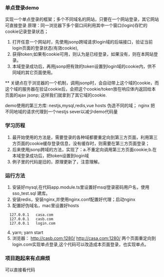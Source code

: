 ### 单点登录demo

实现一个单点登录的框架；多个不同域名的网站，只要在一个网站登录，其它网站可直接登录
原理：同一浏览器下多个窗口间利用其中一个窗口(login)存贮的cookie记录登录状态；
1. 打开任意一个网站时，先使用jsonp跨域请求login域的后端接口，验证当前login页面的登录状态(有效cookie),
2. 获得token;如果有cookie可用，则认为是已经登录，如果没有，则在本网站登录。
3. 本域登录成功后，再用jsonp把有效的token设置到login域的cookie内，供不同域的其它页面使用。

** 关键点在于浏览器的一个机制，调用jsonp时，会自动带上这个域的cookie，而这个域的服务器在验证cookie后，会把这个cookie/token放在响应体内返回给本页面的ajax jsonp; 这样我们就拿到了其它域的cookie.

demo使用的第三方库:
nestjs,mysql,redis,vue
hosts 伪造不同的域；
nginx 把不同地域的请求代理到一个nestjs sever以减少demo代码量


### 学习历程
1. 最开始使用的方法是，需要登录的各种域都要重定向到第三方页面，利用第三方页面的cookie缓存登录信息，没有缓存时，则需要在第三方页面登录；
2. 后来使用jsonp跨域的方法，实现了：a.不重定向调用第三方页面cookie;b.在本域登录成功后，把token设置到login域
3. 例子里的代码是旧的，原理更新了，注意理解。

### 运行方法
1. 安装好mysql,在代码app.module.ts里设置好msql登录密码用户名，使用sso_test.sql 建库。
2. 安装redis，安装nginx,并使用nginx.conf配置好代理；启动nginx
3. 配置好伪域名，mac里设置好hosts
```
  127.0.0.1   casa.com
  127.0.0.1   casb.com
  127.0.0.1   login.com
```
4. yarn; yarn start
5. 浏览器：
http://casb.com:1280/
http://casa.com:1280/
两个页面重定向到login.com实现单点登录,这个代码可以改造成本页面登录，也实现单点。


### 项目跑起来有点麻烦
可以直接看代码

